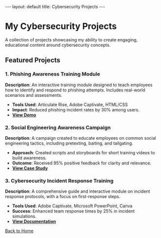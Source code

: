 <link rel="stylesheet" href="css/style.css">
---
layout: default
title: Cybersecurity Projects
---

# My Cybersecurity Projects
A collection of projects showcasing my ability to create engaging, educational content around cybersecurity concepts.

## Featured Projects

### 1. Phishing Awareness Training Module
**Description**: An interactive training module designed to teach employees how to identify and respond to phishing attempts. Includes real-world scenarios and assessments.
- **Tools Used**: Articulate Rise, Adobe Captivate, HTML/CSS
- **Impact**: Reduced phishing incident rates by 30% among users.
- **[View Demo](https://link-to-demo)**

### 2. Social Engineering Awareness Campaign
**Description**: A campaign created to educate employees on common social engineering tactics, including pretexting, baiting, and tailgating.
- **Approach**: Created scripts and storyboards for short training videos to build awareness.
- **Outcome**: Received 95% positive feedback for clarity and relevance.
- **[View Case Study](https://link-to-case-study)**

### 3. Cybersecurity Incident Response Training
**Description**: A comprehensive guide and interactive module on incident response protocols, with a focus on first-response steps.
- **Tools Used**: Adobe Captivate, Microsoft PowerPoint, Canva
- **Success**: Enhanced team response times by 25% in incident simulations.
- **[View Documentation](https://link-to-documentation)**

[Back to Home](index.md)

